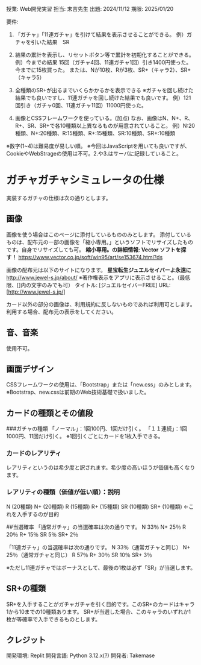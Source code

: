 授業:  Web開発実習  担当:  末吉先生
出題:  2024/11/12  期限:  2025/01/20

要件:
1. 「ガチャ」「11連ガチャ」を引けて結果を表示させることができる。
例）ガチャを引いた結果　SR

2. 結果の累計を表示し、リセットボタン等で累計を初期化することができる。
例）今までの結果
    15回（ガチャ4回、11連ガチャ1回）引き1400円使った。
    今までに15枚買った。
    または、Nが10枚、Rが3枚、SR+（キャラ2）、SR+（キャラ5）

3. 全種類のSR+が出るまでいくらかかるかを表示できる
   ※ガチャを回し続けた結果でも良いですし、11連ガチャを回し続けた結果でも良いです。
例）121回引き（ガチャ0回、11連ガチャ11回）11000円使った。

4. 画像とCSSフレームワークを使っている。(加点)
なお、画像はN、N+、R、R+、SR、SR+で各10種類以上異なるものが用意されていること。
例）N:20種類、N+:20種類、R:15種類、R+:15種類、SR:10種類、SR+:10種類

※数字(1~4)は難易度が易しい順。
※今回はJavaScriptを用いても良いですが、CookieやWebStrageの使用は不可。2.や3.はサーバに記録していること。

# ガチャガチャシミュレータの仕様
実装するガチャの仕様は次の通りとします。

## 画像
画像を使う場合はこのページに添付しているもののみとします。
添付しているものは、配布元の一部の画像を「縮小専用。」というソフトでリサイズしたものです。自身でリサイズしても可。
**縮小専用。の詳細情報: Vector ソフトを探す！**
https://www.vector.co.jp/soft/win95/art/se153674.html?ds

画像の配布元は以下のサイトになります。
**星宝転生ジュエルセイバーよ永遠に**
http://www.jewel-s.jp/about/
※著作権表示をアプリに表示させること。（最低限、[]内の文字のみでも可）
タイトル: [ジュエルセイバーFREE]
URL: [http://www.jewel-s.jp/]

カード以外の部分の画像は、利用規約に反しないものであれば利用可とします。利用する場合、配布元の表示をしてください。

## 音、音楽
使用不可。

## 画面デザイン
CSSフレームワークの使用は、「Bootstrap」または「new.css」のみとします。
※Bootstrap、new.cssは前期のWeb技術基礎で扱いました。

## カードの種類とその値段
###ガチャの種類
「ノーマル」：1回100円、1回だけ引く。
「１１連続」：1回1000円、11回だけ引く。
※1回引くごとにカードを1枚入手できる。

### カードのレアリティ
レアリティというのは希少度と訳されます。希少度の高いほうが価値も高くなります。

### レアリティの種類（価値が低い順）：説明　
N    (20種類)
N+   (20種類)
R    (15種類)
R+   (15種類)
SR   (10種類)
SR+  (10種類) ←これを入手するのが目的

##当選確率
「通常ガチャ」の当選確率は次の通りです。
N    33％
N+   25％
R    20％
R+   15％
SR    5％
SR+   2％

「11連ガチャ」の当選確率は次の通りです。
N    33％（通常ガチャと同じ）
N+   25％（通常ガチャと同じ）
R    57％
R+   30％
SR   10％
SR+   3％

※ただし11連ガチャではボーナスとして、最後の1枚は必ず「SR」が当選します。

## SR+の種類
SR+を入手することがガチャガチャを引く目的です。このSR+のカードはキャラ1から10までの10種類あります。
SR+が当選した場合、このキャラのいずれか1枚が等確率で入手できるものとします。

## クレジット
開発環境: Replit
開発言語: Python 3.12.x(?)
開発者:   Takemase